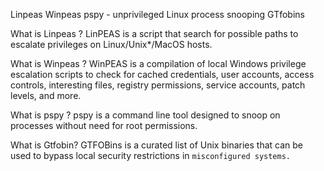 Linpeas 
Winpeas
pspy - unprivileged Linux process snooping
GTfobins 


What is Linpeas ?
LinPEAS is a script that search for possible paths to escalate privileges on Linux/Unix*/MacOS hosts. 

What is Winpeas ?
WinPEAS is a compilation of local Windows privilege escalation scripts to check for cached credentials, user accounts, access controls, interesting files, registry permissions, service accounts, patch levels, and more.

What is pspy ?
pspy is a command line tool designed to snoop on processes without need for root permissions.

What is  Gtfobin?
GTFOBins is a curated list of Unix binaries that can be used to bypass local security restrictions in `misconfigured systems.`


